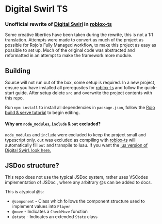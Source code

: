 # Digital Swirl TS
### Unofficial rewrite of [Digital Swirl](https://github.com/SonicOnset/DigitalSwirl-Client) in [roblox-ts](https://roblox-ts.com)
Some creative liberties have been taken during the rewrite, this is not a 1:1 translation. Attempts were made to convert as much of the project as possible for Rojo's Fully Managed workflow, to make this project as easy as possible to set up. Much of the original code was abstracted and reformatted in an attempt to make the framework more module.

## Building
Source will not run out of the box, some setup is required.
In a new project, ensure you have installed all prerequsites for [roblox-ts](https://roblox-ts.com/docs/quick-start) and follow the quick-start guide. After setup delete `src` and overwrite the project contents with this repo.

Run `npm install` to install all dependencies in `package.json`, follow the [Rojo build & serve tutorial](https://rojo.space/docs/v7/getting-started/new-game/#building-your-place) to begin editing.

#### Why are `node_modules`, `include` & `out` excluded?
`node_modules` and `include` were excluded to keep the project small and typescript only. `out` was excluded as compiling with [roblox-ts](https://roblox-ts.com/docs/usage) will automatically fill `out` and transpile to luau. If you want the [lua version of Digital Swirl, look here.](https://github.com/SonicOnset/DigitalSwirl-Client)

## JSDoc structure?
This repo does not use the typical JSDoc system, rather uses VSCodes implementation of JSDoc , where any arbitrary @s can be added to docs.

This is atypical @s:

- `@component` - Class which follows the component structure used to implement values into `Player`
- `@move` - Indicates a `CheckMove` function
- `@state` - Indicates an extended `State` class
